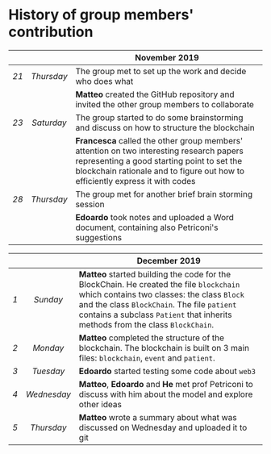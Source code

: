 # History of group members' contribution

|      |            | **November 2019**                                                                            |
|:----:|:----------:|----------------------------------------------------------------------------------------------|
| _21_ | _Thursday_ | The group met to set up the work and decide who does what                                    |
|      |            |  **Matteo** created the GitHub repository and invited the other group members to collaborate |
| _23_ | _Saturday_ | The group started to do some brainstorming and discuss on how to structure the blockchain    |
|      |            |  **Francesca** called the other group members' attention on two interesting research papers representing a      good starting point to set the blockchain rationale and to figure out how to efficiently express it with codes     |                                                   
| _28_ | _Thursday_ | The group met for another brief brain storming session                                       |
|      |            |  **Edoardo** took notes and uploaded a Word document, containing also Petriconi's suggestions|

|      |            | **December 2019**                                                                            |
|:----:|:----------:|----------------------------------------------------------------------------------------------|
| _1_  | _Sunday_   |  **Matteo** started building the code for the BlockChain. He created the file `blockchain` which contains two classes: the class `Block` and the class `BlockChain`. The file `patient` contains a subclass `Patient` that inherits methods from the class `BlockChain`. |
| _2_  | _Monday_   |  **Matteo** completed the structure of the blockchain. The blockchain is built on 3 main files: `blockchain`, `event` and `patient`. |
| _3_  | _Tuesday_  |  **Edoardo** started testing some code about `web3` |
| _4_  | _Wednesday_|  **Matteo**, **Edoardo** and **He** met prof Petriconi to discuss with him about the model and explore other ideas |
| _5_  | _Thursday_ |  **Matteo** wrote a summary about what was discussed on Wednesday and uploaded it to git |
